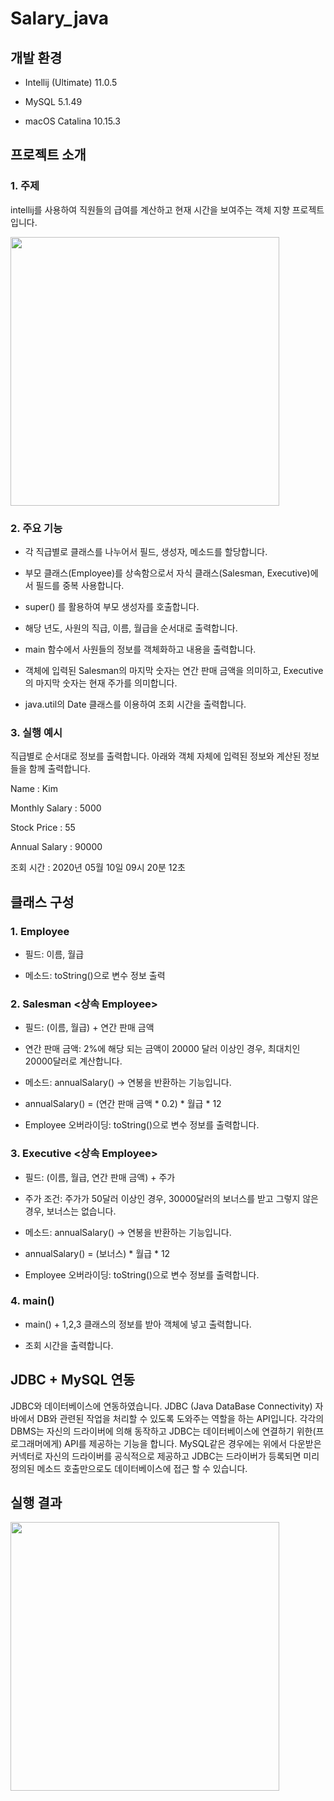# Salary_java

## 개발 환경
- Intellij (Ultimate) 11.0.5

- MySQL 5.1.49

- macOS Catalina 10.15.3

 
## 프로젝트 소개
### 1. 주제

intellij를 사용하여 직원들의 급여를 계산하고 현재 시간을 보여주는 객체 지향 프로젝트입니다. 

<img width="430" src="https://user-images.githubusercontent.com/49601361/82674758-c13c7a80-9c7e-11ea-9460-b2393dbc02c1.png"><br>

### 2. 주요 기능

- 각 직급별로 클래스를 나누어서 필드, 생성자, 메소드를 할당합니다.

- 부모 클래스(Employee)를 상속함으로서 자식 클래스(Salesman, Executive)에서 필드를 중복 사용합니다.

- super() 를 활용하여 부모 생성자를 호출합니다.

- 해당 년도, 사원의 직급, 이름, 월급을 순서대로 출력합니다.

- main 함수에서 사원들의 정보를 객체화하고 내용을 출력합니다.

- 객체에 입력된 Salesman의 마지막 숫자는 연간 판매 금액을 의미하고, Executive의 마지막 숫자는 현재 주가를 의미합니다.

- java.util의 Date 클래스를 이용하여 조회 시간을 출력합니다.

 

### 3. 실행 예시

직급별로 순서대로 정보를 출력합니다. 아래와 객체 자체에 입력된 정보와 계산된 정보들을 함께 출력합니다. <br>



<Executive>

Name : Kim

Monthly Salary : 5000

Stock Price : 55

Annual Salary : 90000

 

조회 시간 : 2020년 05월 10일 09시 20분 12초 <br>


## 클래스 구성
### 1. Employee

- 필드: 이름, 월급

- 메소드: toString()으로 변수 정보 출력 

 

### 2. Salesman <상속 Employee>

- 필드: (이름, 월급) + 연간 판매 금액

- 연간 판매 금액: 2%에 해당 되는 금액이 20000 달러 이상인 경우, 최대치인 20000달러로 계산합니다. 

- 메소드: annualSalary() -> 연봉을 반환하는 기능입니다. 

- annualSalary() = (연간 판매 금액 * 0.2) * 월급 * 12

- Employee 오버라이딩: toString()으로 변수 정보를 출력합니다.

 

### 3. Executive <상속 Employee>

- 필드: (이름, 월급, 연간 판매 금액) + 주가

- 주가 조건: 주가가 50달러 이상인 경우, 30000달러의 보너스를 받고 그렇지 않은 경우, 보너스는 없습니다.

- 메소드: annualSalary() -> 연봉을 반환하는 기능입니다.  

- annualSalary() = (보너스) * 월급 * 12

- Employee 오버라이딩: toString()으로 변수 정보를 출력합니다.

 

### 4. main()

- main() + 1,2,3 클래스의 정보를 받아 객체에 넣고 출력합니다.

- 조회 시간을 출력합니다.

 

## JDBC + MySQL 연동
JDBC와 데이터베이스에 연동하였습니다.
JDBC (Java DataBase Connectivity) 자바에서 DB와 관련된 작업을 처리할 수 있도록 도와주는 역할을 하는 API입니다. 각각의 DBMS는 자신의 드라이버에 의해 동작하고 JDBC는 데이터베이스에 연결하기 위한(프로그래머에게) API를 제공하는 기능을 합니다. MySQL같은 경우에는 위에서 다운받은 커넥터로 자신의 드라이버를 공식적으로 제공하고 JDBC는 드라이버가 등록되면 미리 정의된 메소드 호출만으로도 데이터베이스에 접근 할 수 있습니다.

## 실행 결과
<img width="430" src="https://user-images.githubusercontent.com/49601361/82674644-96eabd00-9c7e-11ea-8b49-a5f443e66147.png"><br>










